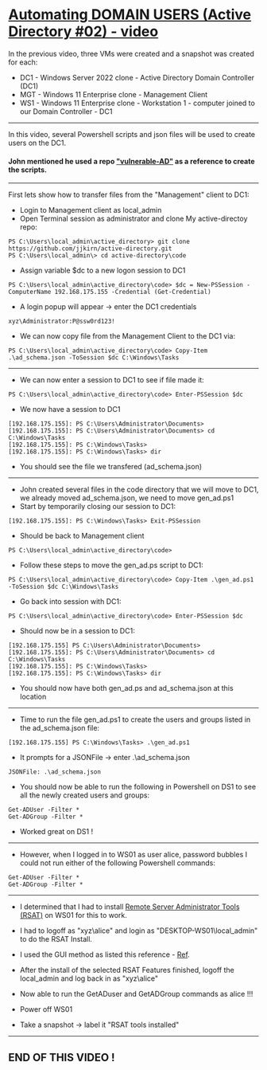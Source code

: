 # [Automating DOMAIN USERS (Active Directory #02) - video](https://www.youtube.com/watch?v=59VqS6wMn6w)
In the previous video, three VMs were created and a snapshot was created for each:
- DC1 - Windows Server 2022 clone - Active Directory Domain Controller (DC1)
- MGT - Windows 11 Enterprise clone - Management Client
- WS1 - Windows 11 Enterprise clone - Workstation 1 - computer joined to our Domain Controller - DC1
---
In this video, several Powershell scripts and json files will be used to create users on the DC1.

#### John mentioned he used a repo ["vulnerable-AD"](https://github.com/WazeHell/vulnerable-AD) as a reference to create the scripts.
---
First lets show how to transfer files from the "Management" client to DC1:
- Login to Management client as local_admin
- Open Terminal session as administrator and clone My active-directoy repo:
```
PS C:\Users\local_admin\active_directory> git clone https://github.com/jjkirn/active-directory.git
PS C:\Users\local_admin\> cd active-directory\code
```
- Assign variable $dc to a new logon session to DC1
```
PS C:\Users\local_admin\active_directory\code> $dc = New-PSSession -ComputerName 192.168.175.155 -Credential (Get-Credential)
```
- A login popup will appear -> enter the DC1 credentials 
```
xyz\Administrator:P@ssw0rd123!
```
- We can now copy file from the Management Client to the DC1 via:
```
PS C:\Users\local_admin\active_directory\code> Copy-Item .\ad_schema.json -ToSession $dc C:\Windows\Tasks
```
---
- We can now enter a session to DC1 to see if file made it:
```
PS C:\Users\local_admin\active_directory\code> Enter-PSSession $dc
```
- We now have a session to DC1
```
[192.168.175.155]: PS C:\Users\Administrator\Documents>
[192.168.175.155]: PS C:\Users\Administrator\Documents> cd C:\Windows\Tasks
[192.168.175.155]: PS C:\Windows\Tasks>
[192.168.175.155]: PS C:\Windows\Tasks> dir
```
- You should see the file we transfered (ad_schema.json)
---
- John created several files in the code directory that we will move to DC1, we already moved ad_schema.json, we need to move gen_ad.ps1
- Start by temporarily closing our session to DC1:
```
[192.168.175.155]: PS C:\Windows\Tasks> Exit-PSSession
```
- Should be back to Management client
```
PS C:\Users\local_admin\active_directory\code>
```
- Follow these steps to move the gen_ad.ps script to DC1:
```
PS C:\Users\local_admin\active_directory\code> Copy-Item .\gen_ad.ps1 -ToSession $dc C:\Windows\Tasks
```
- Go back into session with DC1:
```
PS C:\Users\local_admin\active_directory\code> Enter-PSSession $dc
```
- Should now be in a session to DC1:
```
[192.168.175.155] PS C:\Users\Administrator\Documents>
[192.168.175.155]: PS C:\Users\Administrator\Documents> cd C:\Windows\Tasks
[192.168.175.155]: PS C:\Windows\Tasks>
[192.168.175.155]: PS C:\Windows\Tasks> dir
```
- You should now have both gen_ad.ps and ad_schema.json at this location
---
- Time to run the file gen_ad.ps1 to create the users and groups listed in the ad_schema.json file:
```
[192.168.175.155] PS C:\Windows\Tasks> .\gen_ad.ps1
```
- It prompts for a JSONFile -> enter .\ad_schema.json
```
JSONFile: .\ad_schema.json
```
- You should now be able to run the following in Powershell on DS1 to see all the newly created users and groups:
```
Get-ADUser -Filter *
Get-ADGroup -Filter *
```
- Worked great on DS1 !
---
- However, when I logged in to WS01 as user alice, password bubbles I could not run either of the following Powershell commands:
```
Get-ADUser -Filter * 
Get-ADGroup -Filter *
```
---
- I determined that I had to install [Remote Server Administrator Tools (RSAT)](https://learn.microsoft.com/en-us/troubleshoot/windows-server/system-management-components/remote-server-administration-tools) on WS01 for this to work.
- I had to logoff as "xyz\alice" and login as "DESKTOP-WS01\local_admin" to do the RSAT Install.
- I used the GUI method as listed this reference - [Ref](https://www.itechtics.com/rsat-tools-windows-11/).
- After the install of the selected RSAT Features finished, logoff the local_admin and log back in as "xyz\alice"
- Now able to run the GetADuser and GetADGroup commands as alice !!!

- Power off WS01
- Take a snapshot -> label it "RSAT tools installed"
---
END OF THIS VIDEO !
---
